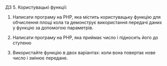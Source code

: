 ДЗ 5. Користувацькі функції:

1. Написати програму на PHP, яка містить користувацьку функцію для обчислення площі кола 
та демонструє використання передачі даних у функцію за допомогою параметрів.

2. Написати програму на PHP, яка приймає число і підносить його до ступеню

3. Використайте функцію в двох варіантах: коли вона повертає нове число і змінює передане.